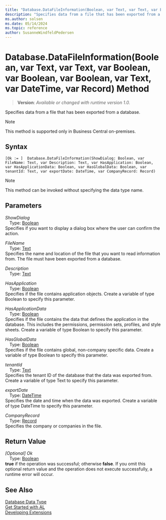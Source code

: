```yaml
---
title: "Database.DataFileInformation(Boolean, var Text, var Text, var Boolean, var Boolean, var Boolean, var Text, var DateTime, var Record) Method"
description: "Specifies data from a file that has been exported from a database."
ms.author: solsen
ms.date: 05/14/2024
ms.topic: reference
author: SusanneWindfeldPedersen
---
```

[//]: # (START>DO_NOT_EDIT)
[//]: # (IMPORTANT:Do not edit any of the content between here and the END>DO_NOT_EDIT.)
[//]: # (Any modifications should be made in the .xml files in the ModernDev repo.)
# Database.DataFileInformation(Boolean, var Text, var Text, var Boolean, var Boolean, var Boolean, var Text, var DateTime, var Record) Method
> **Version**: _Available or changed with runtime version 1.0._

Specifies data from a file that has been exported from a database.

> [!NOTE]
> This method is supported only in Business Central on-premises.

## Syntax
```AL
[Ok := ]  Database.DataFileInformation(ShowDialog: Boolean, var FileName: Text, var Description: Text, var HasApplication: Boolean, var HasApplicationData: Boolean, var HasGlobalData: Boolean, var tenantId: Text, var exportDate: DateTime, var CompanyRecord: Record)
```
> [!NOTE]
> This method can be invoked without specifying the data type name.
## Parameters
*ShowDialog*  
&emsp;Type: [Boolean](../boolean/boolean-data-type.md)  
Specifies if you want to display a dialog box where the user can confirm the action.  

*FileName*  
&emsp;Type: [Text](../text/text-data-type.md)  
Specifies the name and location of the file that you want to read information from. The file must have been exported from a database.  

*Description*  
&emsp;Type: [Text](../text/text-data-type.md)  
  

*HasApplication*  
&emsp;Type: [Boolean](../boolean/boolean-data-type.md)  
Specifies if the file contains application objects. Create a variable of type Boolean to specify this parameter.  

*HasApplicationData*  
&emsp;Type: [Boolean](../boolean/boolean-data-type.md)  
Specifies if the file contains the data that defines the application in the database. This includes the permissions, permission sets, profiles, and style sheets. Create a variable of type Boolean to specify this parameter.  

*HasGlobalData*  
&emsp;Type: [Boolean](../boolean/boolean-data-type.md)  
Specifies if the file contains global, non-company specific data. Create a variable of type Boolean to specify this parameter.  

*tenantId*  
&emsp;Type: [Text](../text/text-data-type.md)  
Specifies the tenant ID of the database that the data was exported from. Create a variable of type Text to specify this parameter.  

*exportDate*  
&emsp;Type: [DateTime](../datetime/datetime-data-type.md)  
Specifies the date and time when the data was exported. Create a variable of type DateTime to specify this parameter.  

*CompanyRecord*  
&emsp;Type: [Record](../record/record-data-type.md)  
Specifies the company or companies in the file.  


## Return Value
*[Optional] Ok*  
&emsp;Type: [Boolean](../boolean/boolean-data-type.md)  
**true** if the operation was successful; otherwise **false**.   If you omit this optional return value and the operation does not execute successfully, a runtime error will occur.  


[//]: # (IMPORTANT: END>DO_NOT_EDIT)
## See Also
[Database Data Type](database-data-type.md)  
[Get Started with AL](../../devenv-get-started.md)  
[Developing Extensions](../../devenv-dev-overview.md)